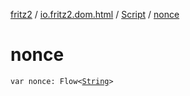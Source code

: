 [fritz2](../../index.md) / [io.fritz2.dom.html](../index.md) / [Script](index.md) / [nonce](./nonce.md)

# nonce

`var nonce: Flow<`[`String`](https://kotlinlang.org/api/latest/jvm/stdlib/kotlin/-string/index.html)`>`